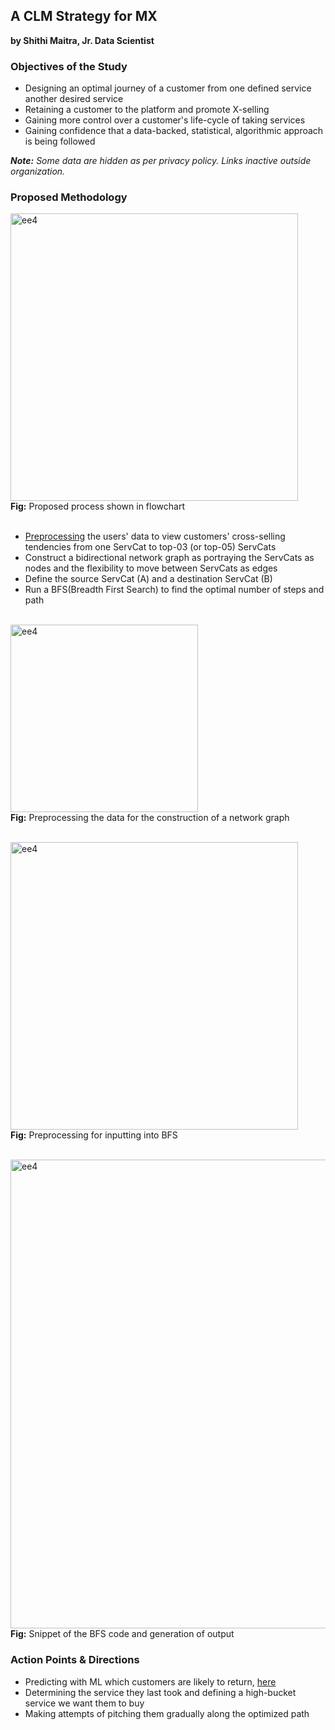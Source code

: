## A CLM Strategy for MX
**by Shithi Maitra, Jr. Data Scientist**

### Objectives of the Study
- Designing an optimal journey of a customer from one defined service another desired service
- Retaining a customer to the platform and promote X-selling
- Gaining more control over a customer's life-cycle of taking services 
- Gaining confidence that a data-backed, statistical, algorithmic approach is being followed

*<strong>Note:</strong> Some data are hidden as per privacy policy. Links inactive outside organization.*

### Proposed Methodology

<img width="460" alt="ee4" src="https://github.com/shithi30/BFS-GraphTheory_for_CLM-Cross.Up-Sales/assets/43873081/a64d435b-4db3-4698-b339-9eb21bd6e6b1">
<br><strong>Fig:</strong> Proposed process shown in flowchart<br><br>

- [Preprocessing](http://mb.sheba.xyz/question/16912) the users' data to view customers' cross-selling tendencies from one ServCat to top-03 (or top-05) ServCats
- Construct a bidirectional network graph as portraying the ServCats as nodes and the flexibility to move between ServCats as edges
- Define the source ServCat (A) and a destination ServCat (B) 
- Run a BFS(Breadth First Search) to find the optimal number of steps and path

<br><img width="300" alt="ee4" src="https://github.com/shithi30/BFS-GraphTheory_for_CLM-Cross.Up-Sales/assets/43873081/5ffe8b5a-9588-427a-bda8-eccd39df5b7e">
<br><strong>Fig:</strong> Preprocessing the data for the construction of a network graph<br>

<br><img width="460" alt="ee4" src="https://github.com/shithi30/BFS-GraphTheory_for_CLM-Cross.Up-Sales/assets/43873081/3c23a9c9-9a72-4ea4-8ce2-d7a40c4c3e40">
<br><strong>Fig:</strong> Preprocessing for inputting into BFS<br><br>

<img width="750" alt="ee4" src="https://github.com/shithi30/BFS-GraphTheory_for_CLM-Cross.Up-Sales/assets/43873081/4a6b21b4-7a6b-41a2-8c34-81ea75dcd563">
<br><strong>Fig:</strong> Snippet of the BFS code and generation of output<br>

### Action Points & Directions
- Predicting with ML which customers are likely to return, [here](http://mb.sheba.xyz/question/16969)
- Determining the service they last took and defining a high-bucket service we want them to buy
- Making attempts of pitching them gradually along the optimized path





